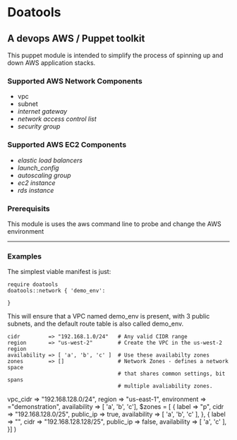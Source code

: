 # Doatools 
## A devops AWS / Puppet toolkit

This puppet module is intended to simplify the process of spinning up
and down AWS application stacks.

###  Supported AWS Network Components

* vpc
* subnet
* _internet gateway_
* _network access control list_
* _security group_



###  Supported AWS EC2 Components

* _elastic load balancers_
* _launch_config_
* _autoscaling group_
* _ec2 instance_
* _rds instance_



### Prerequisits
This module is uses the aws command line to probe and change the AWS environment 

---
###  Examples
The simplest viable manifest is just:
```$puppet
require doatools
doatools::network { 'demo_env':
 
}
```
This will ensure that a VPC named demo_env is present, with 3 public subnets,
and the default route table is also called demo_env.




```$puppet
cidr         => "192.168.1.0/24"   # Any valid CIDR range
region       => "us-west-2"        # Create the VPC in the us-west-2 region
availability => [ 'a', 'b', 'c' ]  # Use these availabilty zones
zones        => []                 # Network Zones - defines a network space
                                   # that shares common settings, bit spans
                                   # multiple avaliability zones.
```







  vpc_cidr => "192.168.128.0/24",
  region => "us-east-1",
  environment => ="demonstration",
  availability => [ 'a', 'b', 'c'],
  $zones = [
  {
   label => "p",
    cidr => "192.168.128.0/25",
    public_ip => true,
    availability => [ 'a', 'b', 'c' ],
  },
  {
    label => "",
    cidr => "192.168.128.128/25",
    public_ip => false,
    availability => [ 'a', 'c' ],
  }]
)
